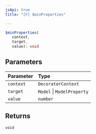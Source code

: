 ```yaml
---
jsApi: true
title: "[F] $minProperties"

---
```

```ts
$minProperties(
   context, 
   target, 
   value): void
```

## Parameters

| Parameter | Type |
| :------ | :------ |
| `context` | `DecoratorContext` |
| `target` | `Model` \| `ModelProperty` |
| `value` | `number` |

## Returns

`void`
